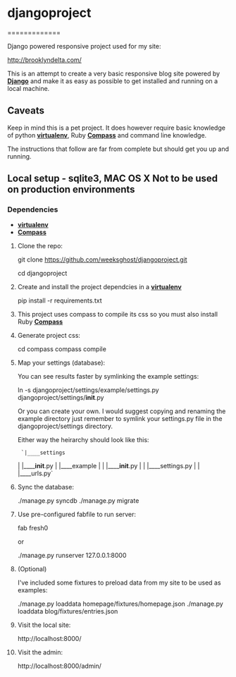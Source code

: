 # djangoproject
=============

Django powered responsive project used for my site:

http://brooklyndelta.com/

This is an attempt to create a very basic responsive blog site powered by **[Django](https://www.djangoproject.com/)**
and make it as easy as possible to get installed and running on a local machine.

## Caveats

Keep in mind this is a pet project.  It does however require basic knowledge of python **[virtualenv](http://www.virtualenv.org/en/latest/)**,
Ruby **[Compass](https://rubygems.org/gems/compass)** and command line knowledge.

The instructions that follow are far from complete but should get you up and running.

## Local setup - sqlite3, MAC OS X **Not to be used on production environments**

### Dependencies

- **[virtualenv](http://www.virtualenv.org/en/latest/)**
- **[Compass](https://rubygems.org/gems/compass)**

1. Clone the repo:

    git clone https://github.com/weeksghost/djangoproject.git

    cd djangoproject

2.  Create and install the project dependcies in a **[virtualenv](http://www.virtualenv.org/en/latest/virtualenv.html#installation)**

    pip install -r requirements.txt

3.  This project uses compass to compile its css so you must also install Ruby **[Compass](https://rubygems.org/gems/compass)**

4. Generate project css:

    cd compass
    compass compile

5. Map your settings (database):

    You can see results faster by symlinking the example settings:

    ln -s djangoproject/settings/example/settings.py djangoproject/settings/__init__.py

    Or you can create your own. I would suggest copying and renaming the example directory
    just remember to symlink your settings.py file in the djangoproject/settings directory.

    Either way the heirarchy should look like this:

        `|____settings
    | |______init__.py
    | |____example
    | | |______init__.py
    | | |____settings.py
    | | |____urls.py`

6. Sync the database:

    ./manage.py syncdb
    ./manage.py migrate

7. Use pre-configured fabfile to run server:

    fab fresh0

    or

    ./manage.py runserver 127.0.0.1:8000

8. (Optional)

    I've included some fixtures to preload data from my site to be used as examples:

    ./manage.py loaddata homepage/fixtures/homepage.json
    ./manage.py loaddata blog/fixtures/entries.json

9. Visit the local site:

    http://localhost:8000/

10. Visit the admin:

    http://localhost:8000/admin/
